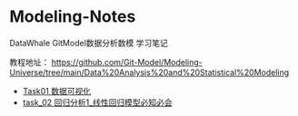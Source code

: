 # Modeling-Notes
DataWhale GitModel数据分析数模 学习笔记

教程地址：
https://github.com/Git-Model/Modeling-Universe/tree/main/Data%20Analysis%20and%20Statistical%20Modeling


* [Task01 数据可视化](https://github.com/HeGanjie/Modeling-Notes/blob/main/task1_note.md)
* [task_02 回归分析1_线性回归模型必知必会](https://github.com/HeGanjie/Modeling-Notes/blob/main/task2_note.md)
